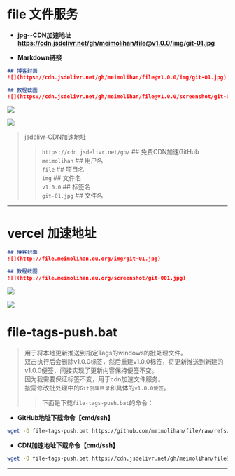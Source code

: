 # file 文件服务

* **jpg--CDN加速地址**    
**<https://cdn.jsdelivr.net/gh/meimolihan/file@v1.0.0/img/git-01.jpg>**

* **Markdown链接**
```markdown
## 博客封面
![](https://cdn.jsdelivr.net/gh/meimolihan/file@v1.0.0/img/git-01.jpg)

## 教程截图
![](https://cdn.jsdelivr.net/gh/meimolihan/file@v1.0.0/screenshot/git-001.jpg)
```

![](https://cdn.jsdelivr.net/gh/meimolihan/file@v1.0.0/img/git-01.jpg)

![](https://cdn.jsdelivr.net/gh/meimolihan/file@v1.0.0/screenshot/git-001.jpg)



> jsdelivr-CDN加速地址
>> `https://cdn.jsdelivr.net/gh/`  ## 免费CDN加速GitHub  
>> `meimolihan`  ## 用户名  
>> `file`  ## 项目名  
>> `img` ## 文件名  
>> `v1.0.0`   ## 标签名  
>> `git-01.jpg`  ## 文件名

---



# vercel 加速地址

```markdown
## 博客封面
![](http://file.meimolihan.eu.org/img/git-01.jpg)

## 教程截图
![](http://file.meimolihan.eu.org/screenshot/git-001.jpg)
```



![](http://file.meimolihan.eu.org/img/git-01.jpg)

![](http://file.meimolihan.eu.org/screenshot/git-001.jpg)

# file-tags-push.bat

> 用于将本地更新推送到指定Tags的windows的批处理文件。  
> 双击执行后会删除v1.0.0标签，然后重建v1.0.0标签，将更新推送到新建的v1.0.0便签，间接实现了更新内容保持便签不变。  
> 因为我需要保证标签不变，用于cdn加速文件服务。  
> 按需修改批处理中的`Git创库目录`和具体的`v1.0.0便签`。  
>> 下面是下载`file-tags-push.bat`的命令：

* **GitHub地址下载命令【cmd/ssh】**
```bash
wget -O file-tags-push.bat https://github.com/meimolihan/file/raw/refs/heads/main/tags-push/file-tags-push.bat
```

* **CDN加速地址下载命令【cmd/ssh】**  
```bash
wget -O file-tags-push.bat https://cdn.jsdelivr.net/gh/meimolihan/file@v1.0.0/tags-push/file-tags-push.bat
```

---

